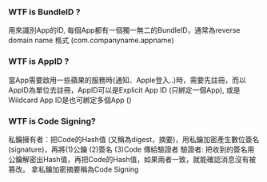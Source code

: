 ### WTF is BundleID ?
用來識別App的ID, 每個App都有一個獨一無二的BundleID，通常為reverse domain name 格式 (com.companyname.appname)
### WTF is AppID ?
當App需要啟用一些蘋果的服務時(通知、Apple登入..)時，需要先註冊，而以AppID為單位去註冊，AppID可以是Explicit App ID (只綁定一個App), 或是 Wildcard App ID是也可綁定多個App ()
### WTF is Code Signing?
私鑰擁有者：把Code的Hash值 (又稱為digest，摘要)，用私鑰加密產生數位簽名(signature)，再將(1)公鑰 (2)簽名 (3)Code 傳給驗證者
驗證者: 把收到的簽名用公鑰解密出Hash值，再把Code的Hash值，如果兩者一致，就能確認消息沒有被篡改。
拿私鑰加密摘要稱為Code Signing
